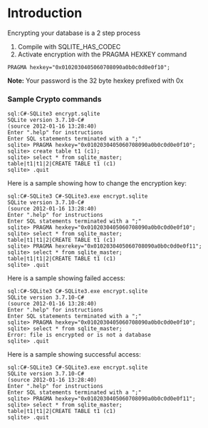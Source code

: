 # Introduction #

Encrypting your database is a 2 step process
  1. Compile with SQLITE\_HAS\_CODEC
  1. Activate encryption with the PRAGMA HEXKEY command
```
PRAGMA hexkey="0x0102030405060708090a0b0c0d0e0f10";
```
**Note:** Your password is the 32 byte hexkey prefixed with 0x

### Sample Crypto commands ###
```
sql:C#-SQLite3 encrypt.sqlite
SQLite version 3.7.10-C#
(source 2012-01-16 13:28:40)
Enter ".help" for instructions
Enter SQL statements terminated with a ";"
sqlite> PRAGMA hexkey="0x0102030405060708090a0b0c0d0e0f10";
sqlite> create table t1 (c1);
sqlite> select * from sqlite_master;
table|t1|t1|2|CREATE TABLE t1 (c1)
sqlite> .quit
```

Here is a sample showing how to change the encryption key:
```
sql:C#-SQLite3 C#-SQLite3.exe encrypt.sqlite
SQLite version 3.7.10-C#
(source 2012-01-16 13:28:40)
Enter ".help" for instructions
Enter SQL statements terminated with a ";"
sqlite> PRAGMA hexkey="0x0102030405060708090a0b0c0d0e0f10";
sqlite> select * from sqlite_master;
table|t1|t1|2|CREATE TABLE t1 (c1)
sqlite> PRAGMA hexrekey="0x0102030405060708090a0b0c0d0e0f11";
sqlite> select * from sqlite_master;
table|t1|t1|2|CREATE TABLE t1 (c1)
sqlite> .quit
```

Here is a sample showing failed access:
```
sql:C#-SQLite3 C#-SQLite3.exe encrypt.sqlite
SQLite version 3.7.10-C#
(source 2012-01-16 13:28:40)
Enter ".help" for instructions
Enter SQL statements terminated with a ";"
sqlite> PRAGMA hexkey="0x0102030405060708090a0b0c0d0e0f10";
sqlite> select * from sqlite_master;
Error: file is encrypted or is not a database
sqlite> .quit
```
Here is a sample showing successful access:
```
sql:C#-SQLite3 C#-SQLite3.exe encrypt.sqlite
SQLite version 3.7.10-C#
(source 2012-01-16 13:28:40)
Enter ".help" for instructions
Enter SQL statements terminated with a ";"
sqlite> PRAGMA hexkey="0x0102030405060708090a0b0c0d0e0f11";
sqlite> select * from sqlite_master;
table|t1|t1|2|CREATE TABLE t1 (c1)
sqlite> .quit
```